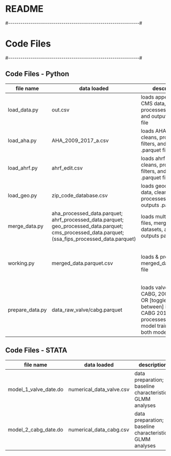 # README

#----------------------------------------------------------------#
# Code Files
#----------------------------------------------------------------#

## Code Files - Python 

|file name|data loaded|description|output|
|--|--|--|--|
|load_data.py|out.csv|loads appended CMS data, cleans, processes, filters, and outputs .parquet file|cms_processed_data.parquet|
|load_aha.py|AHA_2009_2017_a.csv|loads AHA data, cleans, processes, filters, and outputs .parquet file|aha_processed_data.parquet|
|load_ahrf.py|ahrf_edit.csv|loads ahrf data, cleans, processes, filters, and outputs .parquet file|ahrf_processeed_data.parquet|
|load_geo.py|zip_code_database.csv|loads geocoding data, cleans, processes, filters, outputs .parquet file| geo_processed_data.parquet|
|merge_data.py|aha_processed_data.parquet; ahrf_processed_data.parquet; geo_processed_data.parquet; cms_processed_data.parquet; (ssa_fips_processed_data.parquet)|loads multiple data files, merges datasets, and outputs parquet file| merged_data.parquet|
|working.py|merged_data.parquet.csv|loads & processes merged_data.parquet file| (1) data_visualization.csv; (2) data_clean.csv; (3) data_raw_valve.parquet; (4) data_raw_valve.csv; (5) data_raw_cabg.parquet; (6) data_raw_cabg.csv|
|prepare_data.py|data_raw_valve/cabg.parquet|loads valve, +/- CABG, 2009-2015; OR [toggles between] isolated CABG 2013 - 2015; processes data for model training -- both models |(1) numerical_data_valve.csv; (2) numerical_data_cabg.csv|

## Code Files - STATA

|file name|data loaded|description|output|
|--|--|--|--|
|model_1_valve_date.do|numerical_data_valve.csv|data preparation; baseline characteristics; GLMM analyses|n/a|
|model_2_cabg_date.do|numerical_data_cabg.csv|data preparation; baseline characteristics; GLMM analyses|n/a|
